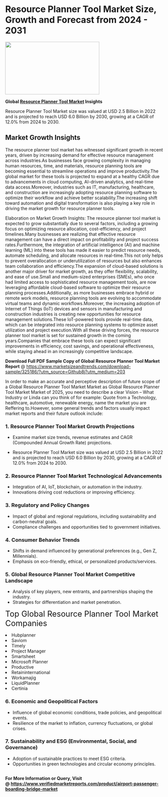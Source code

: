 <H1>Resource Planner Tool Market Size, Growth and Forecast from 2024 - 2031</H1><img class="aligncenter size-medium wp-image-584254" src="https://thirdeyenews.in/wp-content/uploads/2024/09/Global-Market-Research-300x168.jpeg" alt="" width="300" height="168" /><p><strong>Global&nbsp;<a href="https://www.marketsizeandtrends.com/download-sample/325186/?utm_source=Github8j?utm_medium=203">Resource Planner Tool Market</a> Insights</strong></p><p>Resource Planner Tool Market size was valued at USD 2.5 Billion in 2022 and is projected to reach USD 6.0 Billion by 2030, growing at a CAGR of 12.0% from 2024 to 2030.</p><p><h2>Market Growth Insights</h2> <p>The resource planner tool market has witnessed significant growth in recent years, driven by increasing demand for effective resource management across industries.As businesses face growing complexity in managing human resources, time, and materials, resource planning tools are becoming essential to streamline operations and improve productivity.The global market for these tools is projected to expand at a healthy CAGR due to advancements in cloud computing, AI-driven analytics, and real-time data access.Moreover, industries such as IT, manufacturing, healthcare, and construction are increasingly adopting resource planning software to optimize their workflow and achieve better scalability.The increasing shift toward automation and digital transformation is also playing a key role in driving the market growth for resource planner tools.</p> <p>Elaboration on Market Growth Insights: The resource planner tool market is expected to grow substantially due to several factors, including a growing focus on optimizing resource allocation, cost-efficiency, and project timelines.Many businesses are realizing that effective resource management can have a direct impact on profitability and project success rates.Furthermore, the integration of artificial intelligence (AI) and machine learning (ML) into these tools has made it easier to predict resource needs, automate scheduling, and allocate resources in real-time.This not only helps to prevent overallocation or underutilization of resources but also enhances team collaboration and efficiency.The expansion of cloud-based solutions is another major driver for market growth, as they offer flexibility, scalability, and ease of use.Small and medium-sized enterprises (SMEs), who once had limited access to sophisticated resource management tools, are now leveraging affordable cloud-based software to optimize their resource planning processes.Additionally, as more businesses embrace hybrid or remote work models, resource planning tools are evolving to accommodate virtual teams and dynamic workflows.Moreover, the increasing adoption of Internet of Things (IoT) devices and sensors in manufacturing and construction industries is creating new opportunities for resource management solutions.These IoT-powered tools provide real-time data, which can be integrated into resource planning systems to optimize asset utilization and project execution.With all these driving forces, the resource planner tool market is set for sustained growth in the coming years.Companies that embrace these tools can expect significant improvements in efficiency, cost savings, and operational effectiveness, while staying ahead in an increasingly competitive landscape.</p> <p><span class=""><strong>Download Full PDF Sample Copy of Global Resource Planner Tool Market Report</strong> @ <a href="https://www.marketsizeandtrends.com/download-sample/325186/?utm_source=Github8j?utm_medium=203" target="_blank">https://www.marketsizeandtrends.com/download-sample/325186/?utm_source=Github8j?utm_medium=203</a></span></p><p>In order to make an accurate and perceptive description of future scope of a Global&nbsp;Resource Planner Tool Market Market as Global&nbsp;Resource Planner Tool Market Market of 2025, you need to describe a clear Vision &ndash; What Industry or Linda can you think of for example: Quote from a Technology, healthcare, automotive, renewable energy, name the market you are Reffering to.However, some general trends and factors usually impact market reports and their future outlook include:</p><h3>1.&nbsp;<strong>Resource Planner Tool Market Growth Projections</strong></h3><ul><li>Examine market size trends, revenue estimates and CAGR (Compounded Annual Growth Rate) projections.</li><li><p>Resource Planner Tool Market size was valued at USD 2.5 Billion in 2022 and is projected to reach USD 6.0 Billion by 2030, growing at a CAGR of 12.0% from 2024 to 2030.</p></li></ul><h3>2.&nbsp;<strong>Resource Planner Tool Market Technological Advancements</strong></h3><ul><li>Integration of AI, IoT, blockchain, or automation in the industry.</li><li>Innovations driving cost reductions or improving efficiency.</li></ul><h3>3.&nbsp;<strong>Regulatory and Policy Changes</strong></h3><ul><li>Impact of global and regional regulations, including sustainability and carbon-neutral goals.</li><li>Compliance challenges and opportunities tied to government initiatives.</li></ul><h3>4.&nbsp;<strong>Consumer Behavior Trends</strong></h3><ul><li>Shifts in demand influenced by generational preferences (e.g., Gen Z, Millennials).</li><li>Emphasis on eco-friendly, ethical, or personalized products/services.</li></ul><h3>5.&nbsp;<strong>Global Resource Planner Tool Market Competitive Landscape</strong></h3><ul><li>Analysis of key players, new entrants, and partnerships shaping the industry.</li><li>Strategies for differentiation and market penetration.</li></ul><p data-pm-slice="1 1 []"><span style="color: inherit; font-family: inherit; font-size: 25px;">Top Global Resource Planner Tool Market Companies</span></p><div class="" data-test-id=""><p><li>Hubplanner</li><li> Saviom</li><li> Timely</li><li> Project Manager</li><li> Smartsheet</li><li> Microsoft Planner</li><li> Productive</li><li> Retaininternational</li><li> Workamajig</li><li> LiquidPlanner</li><li> Certinia</li></p></div><h3>6.&nbsp;<strong>Economic and Geopolitical Factors</strong></h3><ul><li>Influence of global economic conditions, trade policies, and geopolitical events.</li><li>Resilience of the market to inflation, currency fluctuations, or global crises.</li></ul><h3>7.&nbsp;<strong>Sustainability and ESG (Environmental, Social, and Governance)</strong></h3><ul><li>Adoption of sustainable practices to meet ESG criteria.</li><li>Opportunities in green technologies and circular economy principles.</li></ul><h2><strong style="font-size: 14px;">For More Information or Query, Visit @&nbsp;</strong><a style="background-color: #ffffff; font-size: 14px;" href="https://www.marketsizeandtrends.com/report/resource-planner-tool-market/" target="_blank">https://www.verifiedmarketreports.com/product/airport-passenger-boarding-bridge-market</a></h2>